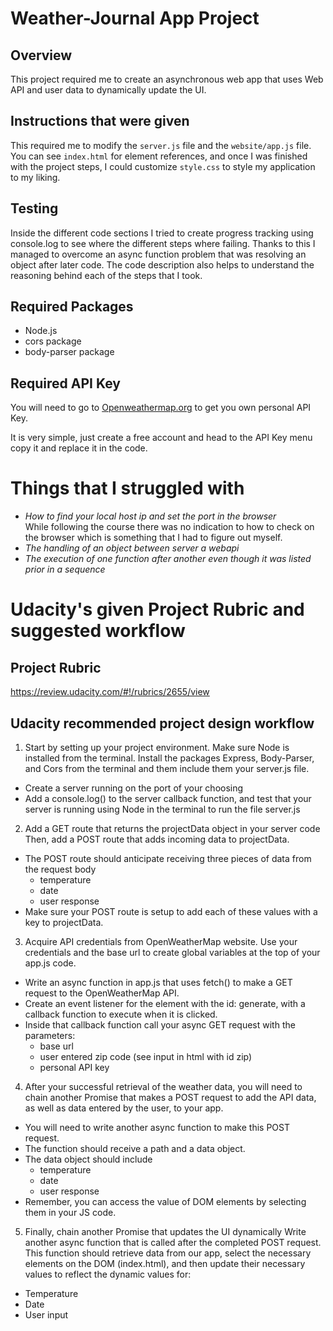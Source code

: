 # Weather-Journal App Project

## Overview
This project required me to create an asynchronous web app that uses Web API and user data to dynamically update the UI. 

## Instructions that were given
This required me to modify the `server.js` file and the `website/app.js` file. You can see `index.html` for element references, and once I was finished with the project steps, I could customize `style.css` to style my application to my liking.

## Testing
Inside the different code sections I tried to create progress tracking using console.log to see where the different steps where failing. Thanks to this I managed to overcome an async function problem that was resolving an object after later code. The code description also helps to understand the reasoning behind each of the steps that I took.

## Required Packages
- Node.js
- cors package
- body-parser package

## Required API Key
You will need to go to [Openweathermap.org](https://openweathermap.org/) to get you own personal API Key.  

It is very simple, just create a free account and head to the API Key menu copy it and replace it in the code.



# Things that I struggled with

-   *How to find your local host ip and set the port in the browser*  
    While following the course there was no indication to how to check on the browser which is something that I had to figure out myself.
-   *The handling of an object between server a webapi*
-   *The execution of one function after another even though it was listed prior in a sequence*


# Udacity's given Project Rubric and suggested workflow

## Project Rubric
https://review.udacity.com/#!/rubrics/2655/view

## Udacity recommended project design workflow
1. Start by setting up your project environment. Make sure Node is installed from the terminal. Install the packages Express, Body-Parser, and Cors from the terminal and them include them your server.js file.
- Create a server running on the port of your choosing
- Add a console.log() to the server callback function, and test that your server is running using Node in the terminal to run the file server.js

2. Add a GET route that returns the projectData object in your server code Then, add a POST route that adds incoming data to projectData.
- The POST route should anticipate receiving three pieces of data from the request body
    - temperature
    - date
    - user response
- Make sure your POST route is setup to add each of these values with a key to projectData.

3. Acquire API credentials from OpenWeatherMap website. Use your credentials and the base url to create global variables at the top of your app.js code.

- Write an async function in app.js that uses fetch() to make a GET request to the OpenWeatherMap API.
- Create an event listener for the element with the id: generate, with a callback function to execute when it is clicked.
- Inside that callback function call your async GET request with the parameters:
    - base url
    - user entered zip code (see input in html with id zip)
    - personal API key

4. After your successful retrieval of the weather data, you will need to chain another Promise that makes a POST request to add the API data, as well as data entered by the user, to your app.

- You will need to write another async function to make this POST request.
- The function should receive a path and a data object.
- The data object should include
    - temperature
    - date
    - user response
- Remember, you can access the value of DOM elements by selecting them in your JS code.
5. Finally, chain another Promise that updates the UI dynamically Write another async function that is called after the completed POST request. This function should retrieve data from our app, select the necessary elements on the DOM (index.html), and then update their necessary values to reflect the dynamic values for:

- Temperature
- Date
- User input

